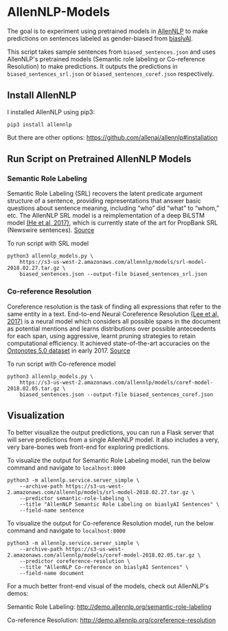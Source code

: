 # AllenNLP-Models
The goal is to experiment using pretrained models in [AllenNLP](https://allennlp.org/) to make predictions on sentences labeled as gender-biased from [biaslyAI](biaslyAI.com). 

This script takes sample sentences from `biased_sentences.json` and uses AllenNLP's pretrained models (Semantic role labeling or Co-reference Resolution) to make predictions. It outputs the predictions in `biased_sentences_srl.json` or `biased_sentences_coref.json` respectively.

## Install AllenNLP

I installed AllenNLP using pip3:

```
pip3 install allennlp
```

But there are other options: https://github.com/allenai/allennlp#installation

## Run Script on Pretrained AllenNLP Models

### Semantic Role Labeling 
Semantic Role Labeling (SRL) recovers the latent predicate argument structure of a sentence, providing representations that answer basic questions about sentence meaning, including “who” did “what” to “whom,” etc. The AllenNLP SRL model is a reimplementation of a deep BiLSTM model [(He et al, 2017)](https://www.semanticscholar.org/paper/Deep-Semantic-Role-Labeling%3A-What-Works-and-What's-He-Lee/a4dd3beea286a20c4e4f66436875932d597190bc), which is currently state of the art for PropBank SRL (Newswire sentences). [Source](https://allennlp.org/)

To run script with SRL model

```
python3 allennlp_models.py \
    https://s3-us-west-2.amazonaws.com/allennlp/models/srl-model-2018.02.27.tar.gz \
    biased_sentences.json --output-file biased_sentences_srl.json
```

### Co-reference Resolution
Coreference resolution is the task of finding all expressions that refer to the same entity in a text. End-to-end Neural Coreference Resolution [(Lee et al, 2017)](https://www.semanticscholar.org/paper/End-to-end-Neural-Coreference-Resolution-Lee-He/8ae1af4a424f5e464d46903bc3d18fe1cf1434ff) is a neural model which considers all possible spans in the document as potential mentions and learns distributions over possible anteceedents for each span, using aggressive, learnt pruning strategies to retain computational efficiency. It achieved state-of-the-art accuracies on the [Ontonotes 5.0 dataset](http://cemantix.org/data/ontonotes.html) in early 2017. [Source](https://allennlp.org/)


To run script with Co-reference model

```
python3 allennlp_models.py \
    https://s3-us-west-2.amazonaws.com/allennlp/models/coref-model-2018.02.05.tar.gz \
    biased_sentences.json --output-file biased_sentences_coref.json
```

## Visualization

To better visualize the output predictions, you can run a Flask server that will serve predictions from a single AllenNLP model.
It also includes a very, very bare-bones web front-end for exploring predictions.

To visualize the output for Semantic Role Labeling model, run the below command and navigate to `localhost:8000`

```
python3 -m allennlp.service.server_simple \
    --archive-path https://s3-us-west-2.amazonaws.com/allennlp/models/srl-model-2018.02.27.tar.gz \
    --predictor semantic-role-labeling \
    --title "AllenNLP Semantic Role Labeling on biaslyAI Sentences" \
    --field-name sentence
```

To visualize the output for Co-reference Resolution model, run the below command and navigate to `localhost:8000`

```
python3 -m allennlp.service.server_simple \
    --archive-path https://s3-us-west-2.amazonaws.com/allennlp/models/coref-model-2018.02.05.tar.gz \
    --predictor coreference-resolution \
    --title "AllenNLP Co-reference on biaslyAI Sentences" \
    --field-name document
```

For a much better front-end visual of the models, check out AllenNLP's demos:

Semantic Role Labeling: http://demo.allennlp.org/semantic-role-labeling

Co-reference Resolution: http://demo.allennlp.org/coreference-resolution
